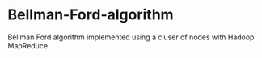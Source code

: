Bellman-Ford-algorithm
======================

Bellman Ford algorithm implemented using a cluser of nodes with Hadoop MapReduce
